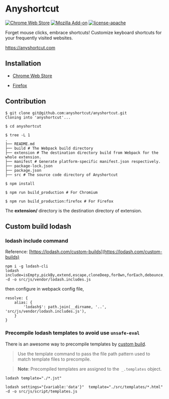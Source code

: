 # Anyshortcut

[![Chrome Web Store](https://img.shields.io/chrome-web-store/v/ginilcdjefkbpeelgekodpmmabppcfao.svg)](https://chrome.google.com/webstore/detail/anyshortcut/ginilcdjefkbpeelgekodpmmabppcfao)
[![Mozilla Add-on](https://img.shields.io/amo/v/anyshortcut-firefox?color=%2320123A)](https://addons.mozilla.org/en-US/firefox/addon/anyshortcut-firefox/)
[![license-apache](https://img.shields.io/badge/license-Apache-yellow.svg)](https://github.com/anyshortcut/anyshortcut/blob/master/LICENSE)

Forget mouse clicks, embrace shortcuts! Customize keyboard shortcuts for your frequently visited websites.

https://anyshortcut.com

## Installation

- [Chrome Web Store](https://chrome.google.com/webstore/detail/anyshortcut/ginilcdjefkbpeelgekodpmmabppcfao)

- [Firefox](https://addons.mozilla.org/en-US/firefox/addon/anyshortcut-firefox/)

## Contribution

```shell
$ git clone git@github.com:anyshortcut/anyshortcut.git
Cloning into 'anyshortcut'...

$ cd anyshortcut

$ tree -L 1  
.
├── README.md
├── build # The Webpack build directory
├── extension # The destination directory build from Webpack for the whole extension.
├── manifest # Generate platform-specific manifest.json respectively.
├── package-lock.json
├── package.json
├── src # The source code directory of Anyshortcut

$ npm install

$ npm run build_production # For Chromium

$ npm run build_production:firefox # For Firefox
```

The **extension/** directory is the destination directory of extension.

## Custom build lodash

### lodash include command

Reference: [https://lodash.com/custom-builds](https://lodash.com/custom-builds)

```shell
npm i -g lodash-cli
lodash include=isEmpty,pickBy,extend,escape,cloneDeep,forOwn,forEach,debounce,throttle,sortBy -d -o src/js/vendor/lodash.includes.js
```

then configure in webpack config file,

    resolve: {
        alias: {
            'lodash$': path.join(__dirname, '..', 'src/js/vendor/lodash.includes.js'),
        }
    }


### Precompile lodash templates to avoid use `unsafe-eval`

There is an awesome way to precompile templates by [custom build](https://lodash.com/custom-builds).

> Use the template command to pass the file path pattern used to match template files to precompile.

> **Note**: Precompiled templates are assigned to the` _.templates` object.
```
lodash template="./*.jst"
```

`
lodash settings="{variable:'data'}"  template="./src/templates/*.html" -d -o src/js/script/templates.js
`
